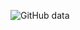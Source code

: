 ![GitHub data](https://github-readme-stats.vercel.app/api?username=robertobochet&count_private=true&show_icons=true&theme=discord_old_blurple)
